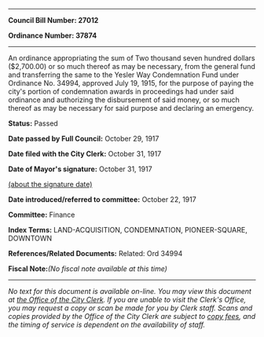 

********

**Council Bill Number: 27012**
   
**Ordinance Number: 37874**
********

 An ordinance appropriating the sum of Two thousand seven hundred dollars ($2,700.00) or so much thereof as may be necessary, from the general fund and transferring the same to the Yesler Way Condemnation Fund under Ordinance No. 34994, approved July 19, 1915, for the purpose of paying the city's portion of condemnation awards in proceedings had under said ordinance and authorizing the disbursement of said money, or so much thereof as may be necessary for said purpose and declaring an emergency.

**Status:** Passed
   
**Date passed by Full Council:** October 29, 1917
   
**Date filed with the City Clerk:** October 31, 1917
   
**Date of Mayor's signature:** October 31, 1917
   
[(about the signature date)](/~public/approvaldate.htm)
   
   
   
**Date introduced/referred to committee:** October 22, 1917
   
**Committee:** Finance
   
   
**Index Terms:** LAND-ACQUISITION, CONDEMNATION, PIONEER-SQUARE, DOWNTOWN

**References/Related Documents:** Related: Ord 34994

**Fiscal Note:**_(No fiscal note available at this time)_
********

_No text for this document is available on-line. You may view this document at [the Office of the City Clerk](http://www.seattle.gov/leg/clerk/contactUs.htm). If you are unable to visit the Clerk's Office, you may request a copy or scan be made for you by Clerk staff. Scans and copies provided by the Office of the City Clerk are subject to [copy fees](http://clerk.seattle.gov/~public/clerkfees.htm), and the timing of service is dependent on the availability of staff._

